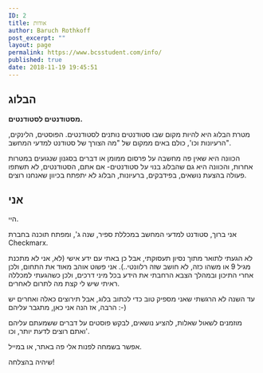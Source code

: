 ```yaml
---
ID: 2
title: אודות
author: Baruch Rothkoff
post_excerpt: ""
layout: page
permalink: https://www.bcsstudent.com/info/
published: true
date: 2018-11-19 19:45:51
---
```

<!-- wp:heading -->
<h2>הבלוג</h2>
<!-- /wp:heading -->

<!-- wp:paragraph -->
<p><strong>מסטודנטים לסטודנטים.</strong></p>
<!-- /wp:paragraph -->

<!-- wp:paragraph -->
<p>מטרת הבלוג היא להיות מקום שבו סטודנטים נותנים לסטודנטים. הפוסטים, הלינקים, הרעיונות וכו', כולם באים ממקום של "מה הצורך של סטודנט למדעי המחשב".</p>
<!-- /wp:paragraph -->

<!-- wp:paragraph -->
<p>הכוונה היא שאין פה מחשבה על פרסום ממומן או דברים בסגנון שנגועים במטרות אחרות, והכוונה היא גם שהבלוג בנוי על סטודנטים- אם אתם, הסטודנטים, לא תשתפו פעולה בהצעת נושאים, בפידבקים, ברעיונות, הבלוג לא יתפתח בכיוון שאנחנו רוצים.</p>
<!-- /wp:paragraph -->

<!-- wp:heading -->
<h2>אני</h2>
<!-- /wp:heading -->

<!-- wp:paragraph -->
<p>היי.</p>
<!-- /wp:paragraph -->

<!-- wp:paragraph -->
<p>אני ברוך, סטודנט למדעי המחשב במכללת ספיר, שנה ג', ומפתח תוכנה בחברת Checkmarx.</p>
<!-- /wp:paragraph -->

<!-- wp:paragraph -->
<p>לא הגעתי לתואר מתוך נסיון תעסוקתי, אבל כן באתי עם ידע אישי (לא, אני לא מתכנת מגיל 9 או משהו כזה, לא חושב שזה רלוונטי..). אני פשוט אוהב מאוד את התחום, ולכן אחרי התיכון ובמהלך הצבא הרחבתי את הידע בכל מיני דרכים, ולכן כשהגעתי למכללה ראיתי שיש לי קצת מה לתרום לאחרים.</p>
<!-- /wp:paragraph -->

<!-- wp:paragraph -->
<p>עד השנה לא הרגשתי שאני מספיק טוב כדי לכתוב בלוג, אבל תירוצים כאלה ואחרים יש הרבה, אז הנה אני כאן, מתגבר עליהם :-)</p>
<!-- /wp:paragraph -->

<!-- wp:paragraph -->
<p>מוזמנים לשאול שאלות, להציע נושאים, לבקש פוסטים על דברים ששמעתם עליהם ואתם רוצים לדעת יותר, וכו'.</p>
<!-- /wp:paragraph -->

<!-- wp:paragraph -->
<p>אפשר בשמחה לפנות אלי פה באתר, או במייל.</p>
<!-- /wp:paragraph -->

<!-- wp:paragraph -->
<p>שיהיה בהצלחה!</p>
<!-- /wp:paragraph -->